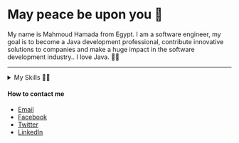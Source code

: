 # May peace be upon you 👋

My name is Mahmoud Hamada from Egypt. I am a software engineer, my goal is to become a Java development professional, contribute innovative solutions to companies and make a huge impact in the software development industry.. I love Java. 👨‍💻
- - -
<details>
    <summary>My Skills 👨‍💻</summary>
    <p>
        <ul>
            <li>
                 Java
            </li>
            <li>
                 OOP
            </li>
            <li>
                 Java
            </li>
            <li>
               git
            </li>
            <li>
                 MySQL
            </li>
            <li>
                Linux
            </li>
        </ul>
    </p>
</details>

#### How to contact me
* [Email](mailto:mahmoudh.abdelhady@gmail.com)
* [Facebook](https://fb.com/mahmmoud.mido.3)
* [Twitter](https://www.twitter.com/mahmoud68852876)
* [LinkedIn](https://linkedin.com/in/mahmoud-hamada-47b710197/)
